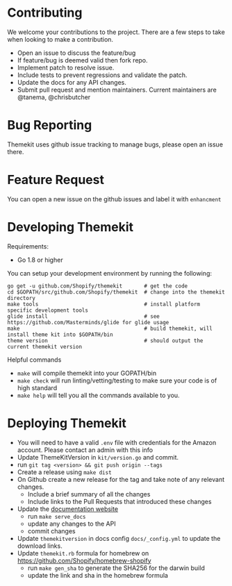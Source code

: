 # Contributing

We welcome your contributions to the project. There are a few steps to take when looking to make a contribution.

- Open an issue to discuss the feature/bug
- If feature/bug is deemed valid then fork repo.
- Implement patch to resolve issue.
- Include tests to prevent regressions and validate the patch.
- Update the docs for any API changes.
- Submit pull request and mention maintainers. Current maintainers are @tanema, @chrisbutcher

# Bug Reporting

Themekit uses github issue tracking to manage bugs, please open an issue there.

# Feature Request

You can open a new issue on the github issues and label it with `enhancment`

# Developing Themekit

Requirements:

- Go 1.8 or higher


You can setup your development environment by running the following:

```
go get -u github.com/Shopify/themekit       # get the code
cd $GOPATH/src/github.com/Shopify/themekit  # change into the themekit directory
make tools                                  # install platform specific development tools
glide install                               # see https://github.com/Masterminds/glide for glide usage
make                                        # build themekit, will install theme kit into $GOPATH/bin
theme version                               # should output the current themekit version
```

Helpful commands

- `make` will compile themekit into your GOPATH/bin
- `make check` will run linting/vetting/testing to make sure your code is of high standard
- `make help` will tell you all the commands available to you.

# Deploying Themekit

- You will need to have a valid `.env` file with credentials for the Amazon account. Please contact an admin with this info
- Update ThemeKitVersion in `kit/version.go` and commit.
- run `git tag <version> && git push origin --tags`
- Create a release using `make dist`
- On Github create a new release for the tag and take note of any relevant changes.
  - Include a brief summary of all the changes
  - Include links to the Pull Requests that introduced these changes
- Update the [documentation website](https://shopify.github.io/themekit/)
  - run `make serve_docs`
  - update any changes to the API
  - commit changes
- Update `themekitversion` in docs config `docs/_config.yml` to update the download links.
- Update `themekit.rb` formula for homebrew on https://github.com/Shopify/homebrew-shopify
  - run `make gen_sha` to generate the SHA256 for the darwin build
  - update the link and sha in the homebrew formula

